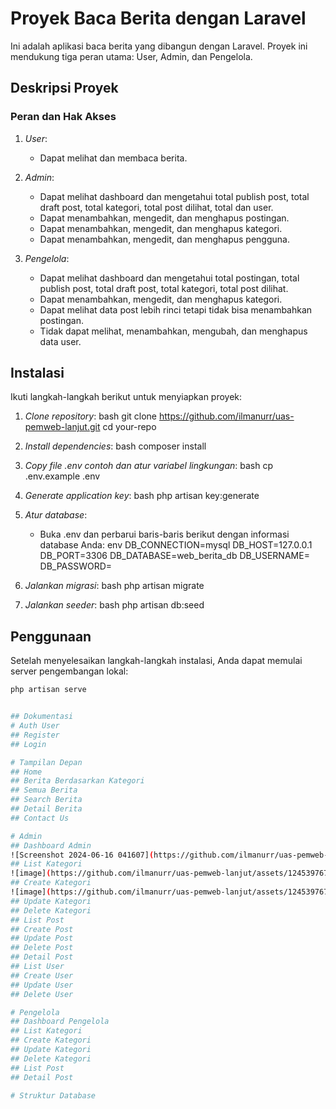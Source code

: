 # Proyek Baca Berita dengan Laravel

Ini adalah aplikasi baca berita yang dibangun dengan Laravel. Proyek ini mendukung tiga peran utama: User, Admin, dan Pengelola.

## Deskripsi Proyek

### Peran dan Hak Akses

1. *User*: 
    - Dapat melihat dan membaca berita.

2. *Admin*: 
    - Dapat melihat dashboard dan mengetahui total publish post, total draft post, total kategori, total post dilihat, total dan user.
    - Dapat menambahkan, mengedit, dan menghapus postingan.
    - Dapat menambahkan, mengedit, dan menghapus kategori.
    - Dapat menambahkan, mengedit, dan menghapus pengguna.

3. *Pengelola*: 
    - Dapat melihat dashboard dan mengetahui total postingan, total publish post, total draft post, total kategori, total post dilihat.
    - Dapat menambahkan, mengedit, dan menghapus kategori.
    - Dapat melihat data post lebih rinci tetapi tidak bisa menambahkan postingan.
    - Tidak dapat melihat, menambahkan, mengubah, dan menghapus data user.

## Instalasi

Ikuti langkah-langkah berikut untuk menyiapkan proyek:

1. *Clone repository*:
    bash
    git clone https://github.com/ilmanurr/uas-pemweb-lanjut.git
    cd your-repo
    

2. *Install dependencies*:
    bash
    composer install
    

3. *Copy file .env contoh dan atur variabel lingkungan*:
    bash
    cp .env.example .env
    

4. *Generate application key*:
    bash
    php artisan key:generate
    

5. *Atur database*:
    - Buka .env dan perbarui baris-baris berikut dengan informasi database Anda:
      env
      DB_CONNECTION=mysql
      DB_HOST=127.0.0.1
      DB_PORT=3306
      DB_DATABASE=web_berita_db
      DB_USERNAME=
      DB_PASSWORD=
      

6. *Jalankan migrasi*:
    bash
    php artisan migrate
    

7. *Jalankan seeder*:
    bash
    php artisan db:seed
    

## Penggunaan

Setelah menyelesaikan langkah-langkah instalasi, Anda dapat memulai server pengembangan lokal:

```bash
php artisan serve


## Dokumentasi
# Auth User
## Register
## Login

# Tampilan Depan
## Home
## Berita Berdasarkan Kategori
## Semua Berita
## Search Berita
## Detail Berita
## Contact Us

# Admin
## Dashboard Admin
![Screenshot 2024-06-16 041607](https://github.com/ilmanurr/uas-pemweb-lanjut/assets/124539767/19b21fc6-640f-4db3-8893-4e638f13c83b)
## List Kategori
![image](https://github.com/ilmanurr/uas-pemweb-lanjut/assets/124539767/d9692ae3-224c-489b-9b11-931a751222dd)
## Create Kategori
![image](https://github.com/ilmanurr/uas-pemweb-lanjut/assets/124539767/a3491696-c8cc-4894-8587-279a501664ea)
## Update Kategori
## Delete Kategori
## List Post
## Create Post
## Update Post
## Delete Post
## Detail Post
## List User
## Create User
## Update User
## Delete User

# Pengelola
## Dashboard Pengelola
## List Kategori
## Create Kategori
## Update Kategori
## Delete Kategori
## List Post
## Detail Post

# Struktur Database

